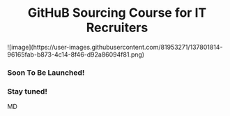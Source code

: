 <h1 align="center"> GitHuB Sourcing Course for IT Recruiters </h1>
![image](https://user-images.githubusercontent.com/81953271/137801814-96165fab-b873-4c14-8f46-d92a86094f81.png)

### Soon To Be Launched!

### Stay tuned!

MD
